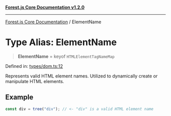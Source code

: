 [**Forest.js Core Documentation v1.2.0**](../README.md)

***

[Forest.js Core Documentation](../README.md) / ElementName

# Type Alias: ElementName

> **ElementName** = keyof `HTMLElementTagNameMap`

Defined in: [types/dom.ts:12](https://github.com/GrangbelrLurain/forest-js/blob/3b9f0f1236af55b74c90cc45f6935444ec94c11b/packages/core/src/types/dom.ts#L12)

Represents valid HTML element names.
Utilized to dynamically create or manipulate HTML elements.

## Example

```ts
const div = tree("div"); // <- "div" is a valid HTML element name
```

